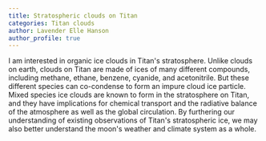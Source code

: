 ```yaml
---
title: Stratospheric clouds on Titan
categories: Titan clouds
author: Lavender Elle Hanson
author_profile: true
---
```


I am interested in organic ice clouds in Titan's stratosphere. Unlike clouds on earth, clouds on Titan are made of ices of many different compounds, including methane, ethane, benzene, cyanide, and acetonitrile. But these different species can co-condense to form an impure cloud ice particle. Mixed species ice clouds are known to form in the stratosphere on Titan, and they have implications for chemical transport and the radiative balance of the atmosphere as well as the global circulation. By furthering our understanding of existing observations of Titan's stratospheric ice, we may also better understand the moon's weather and climate system as a whole.



